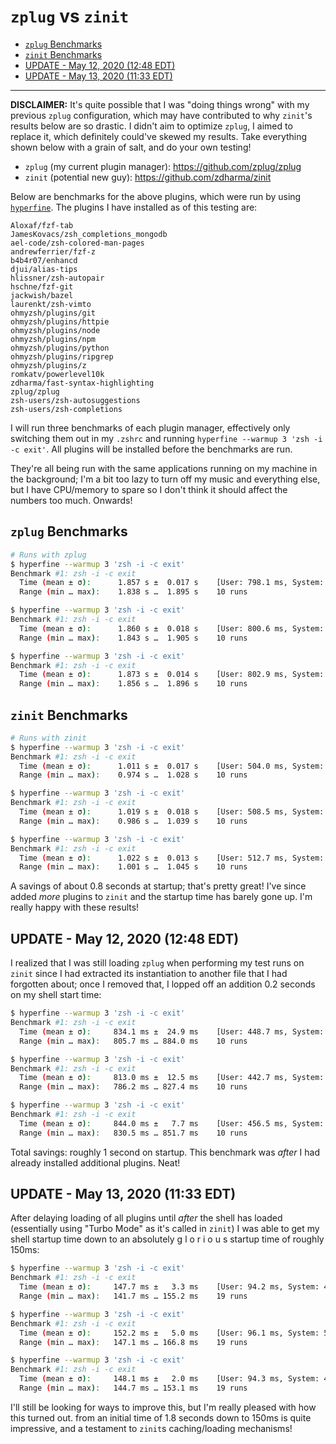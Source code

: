 # `zplug` vs `zinit` <!-- omit in toc -->

- [`zplug` Benchmarks](#zplug-benchmarks)
- [`zinit` Benchmarks](#zinit-benchmarks)
- [UPDATE - May 12, 2020 (12:48 EDT)](#update---may-12-2020-1248-edt)
- [UPDATE - May 13, 2020 (11:33 EDT)](#update---may-13-2020-1133-edt)

----

**DISCLAIMER:** It's quite possible that I was "doing things wrong" with my previous `zplug` configuration, which may have contributed to why `zinit`'s results below are so drastic. I didn't aim to optimize `zplug`, I aimed to replace it, which definitely could've skewed my results. Take everything shown below with a grain of salt, and do your own testing!

- `zplug` (my current plugin manager): https://github.com/zplug/zplug
- `zinit` (potential new guy): https://github.com/zdharma/zinit

Below are benchmarks for the above plugins, which were run by using [`hyperfine`](https://github.com/sharkdp/hyperfine). The plugins I have installed as of this testing are:

```
Aloxaf/fzf-tab
JamesKovacs/zsh_completions_mongodb
ael-code/zsh-colored-man-pages
andrewferrier/fzf-z
b4b4r07/enhancd
djui/alias-tips
hlissner/zsh-autopair
hschne/fzf-git
jackwish/bazel
laurenkt/zsh-vimto
ohmyzsh/plugins/git
ohmyzsh/plugins/httpie
ohmyzsh/plugins/node
ohmyzsh/plugins/npm
ohmyzsh/plugins/python
ohmyzsh/plugins/ripgrep
ohmyzsh/plugins/z
romkatv/powerlevel10k
zdharma/fast-syntax-highlighting
zplug/zplug
zsh-users/zsh-autosuggestions
zsh-users/zsh-completions
```

I will run three benchmarks of each plugin manager, effectively only switching them out in my `.zshrc` and running `hyperfine --warmup 3 'zsh -i -c exit'`. All plugins will be installed before the benchmarks are run.

They're all being run with the same applications running on my machine in the background; I'm a bit too lazy to turn off my music and everything else, but I have CPU/memory to spare so I don't think it should affect the numbers too much. Onwards!

## `zplug` Benchmarks

```bash
# Runs with zplug
$ hyperfine --warmup 3 'zsh -i -c exit'
Benchmark #1: zsh -i -c exit
  Time (mean ± σ):      1.857 s ±  0.017 s    [User: 798.1 ms, System: 1111.2 ms]
  Range (min … max):    1.838 s …  1.895 s    10 runs

$ hyperfine --warmup 3 'zsh -i -c exit'
Benchmark #1: zsh -i -c exit
  Time (mean ± σ):      1.860 s ±  0.018 s    [User: 800.6 ms, System: 1114.3 ms]
  Range (min … max):    1.843 s …  1.905 s    10 runs

$ hyperfine --warmup 3 'zsh -i -c exit'
Benchmark #1: zsh -i -c exit
  Time (mean ± σ):      1.873 s ±  0.014 s    [User: 802.9 ms, System: 1124.2 ms]
  Range (min … max):    1.856 s …  1.896 s    10 runs
```

## `zinit` Benchmarks

```bash
# Runs with zinit
$ hyperfine --warmup 3 'zsh -i -c exit'
Benchmark #1: zsh -i -c exit
  Time (mean ± σ):      1.011 s ±  0.017 s    [User: 504.0 ms, System: 493.2 ms]
  Range (min … max):    0.974 s …  1.028 s    10 runs

$ hyperfine --warmup 3 'zsh -i -c exit'
Benchmark #1: zsh -i -c exit
  Time (mean ± σ):      1.019 s ±  0.018 s    [User: 508.5 ms, System: 496.6 ms]
  Range (min … max):    0.986 s …  1.039 s    10 runs

$ hyperfine --warmup 3 'zsh -i -c exit'
Benchmark #1: zsh -i -c exit
  Time (mean ± σ):      1.022 s ±  0.013 s    [User: 512.7 ms, System: 496.8 ms]
  Range (min … max):    1.001 s …  1.045 s    10 runs
```

A savings of about 0.8 seconds at startup; that's pretty great! I've since added _more_ plugins to `zinit` and the startup time has barely gone up. I'm really happy with these results!

## UPDATE - May 12, 2020 (12:48 EDT)

I realized that I was still loading `zplug` when performing my test runs on `zinit` since I had extracted its instantiation to another file that I had forgotten about; once I removed that, I lopped off an addition 0.2 seconds on my shell start time:

```bash
$ hyperfine --warmup 3 'zsh -i -c exit'
Benchmark #1: zsh -i -c exit
  Time (mean ± σ):     834.1 ms ±  24.9 ms    [User: 448.7 ms, System: 389.2 ms]
  Range (min … max):   805.7 ms … 884.0 ms    10 runs

$ hyperfine --warmup 3 'zsh -i -c exit'
Benchmark #1: zsh -i -c exit
  Time (mean ± σ):     813.0 ms ±  12.5 ms    [User: 442.7 ms, System: 378.2 ms]
  Range (min … max):   786.2 ms … 827.4 ms    10 runs

$ hyperfine --warmup 3 'zsh -i -c exit'
Benchmark #1: zsh -i -c exit
  Time (mean ± σ):     844.0 ms ±   7.7 ms    [User: 456.5 ms, System: 395.1 ms]
  Range (min … max):   830.5 ms … 851.7 ms    10 runs
```

Total savings: roughly 1 second on startup. This benchmark was _after_ I had already installed additional plugins. Neat!

## UPDATE - May 13, 2020 (11:33 EDT)

After delaying loading of all plugins until _after_ the shell has loaded (essentially using "Turbo Mode" as it's called in `zinit`) I was able to get my shell startup time down to an absolutely  g  l  o  r  i  o  u  s startup time of roughly 150ms:

```bash
$ hyperfine --warmup 3 'zsh -i -c exit'
Benchmark #1: zsh -i -c exit
  Time (mean ± σ):     147.7 ms ±   3.3 ms    [User: 94.2 ms, System: 47.7 ms]
  Range (min … max):   141.7 ms … 155.2 ms    19 runs

$ hyperfine --warmup 3 'zsh -i -c exit'
Benchmark #1: zsh -i -c exit
  Time (mean ± σ):     152.2 ms ±   5.0 ms    [User: 96.1 ms, System: 50.2 ms]
  Range (min … max):   147.1 ms … 166.8 ms    19 runs

$ hyperfine --warmup 3 'zsh -i -c exit'
Benchmark #1: zsh -i -c exit
  Time (mean ± σ):     148.1 ms ±   2.0 ms    [User: 94.3 ms, System: 47.8 ms]
  Range (min … max):   144.7 ms … 153.1 ms    19 runs
```

I'll still be looking for ways to improve this, but I'm really pleased with how this turned out. from an initial time of 1.8 seconds down to 150ms is quite impressive, and a testament to `zinit`s caching/loading mechanisms!